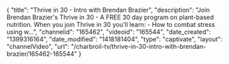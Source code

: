 {
    "title": "Thrive in 30 - Intro with Brendan Brazier",
    "description": "Join Brendan Brazier's Thrive in 30 - A FREE 30 day program on plant-based nutrition. When you join Thrive in 30 you'll learn: - How to combat stress using w...",
    "channelid": "165462",
    "videoid": "165544",
    "date_created": "1399316164",
    "date_modified": "1418181404",
    "type": "captivate",
    "layout": "channelVideo",
    "url": "\/charbroil-tv\/thrive-in-30-intro-with-brendan-brazier\/165462-165544"
}